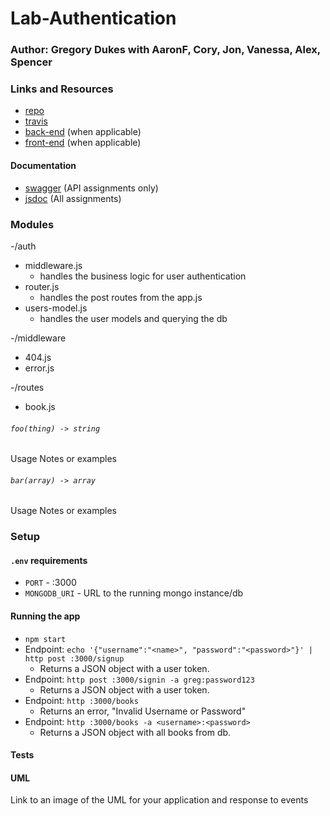 # Lab-Authentication

### Author: Gregory Dukes   with AaronF, Cory, Jon, Vanessa, Alex, Spencer

### Links and Resources
* [repo](http://xyz.com)
* [travis](http://xyz.com)
* [back-end](http://xyz.com) (when applicable)
* [front-end](http://xyz.com) (when applicable)

#### Documentation
* [swagger](http://xyz.com) (API assignments only)
* [jsdoc](http://xyz.com) (All assignments)

### Modules
-/auth
- middleware.js
  * handles the business logic for user authentication
- router.js
  * handles the post routes from the app.js
- users-model.js
  * handles the user models and querying the db

-/middleware
- 404.js
- error.js

-/routes
- book.js

###### `foo(thing) -> string`
Usage Notes or examples

###### `bar(array) -> array`
Usage Notes or examples

### Setup
#### `.env` requirements
* `PORT` - :3000
* `MONGODB_URI` - URL to the running mongo instance/db

#### Running the app
* `npm start`
* Endpoint: `echo '{"username":"<name>", "password":"<password>"}' | http post :3000/signup`
  * Returns a JSON object with a user token.
* Endpoint: `http post :3000/signin -a greg:password123`
  * Returns a JSON object with a user token.
* Endpoint: `http :3000/books`
  * Returns an error, "Invalid Username or Password"
* Endpoint: `http :3000/books -a <username>:<password>`
  * Returns a JSON object with all books from db.
   
#### Tests

#### UML
Link to an image of the UML for your application and response to events